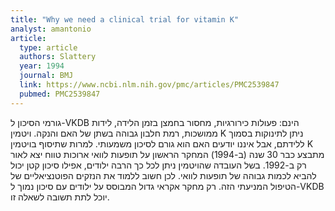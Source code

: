 ```yaml
---
title: "Why we need a clinical trial for vitamin K"
analyst: amantonio
article:
  type: article
  authors: Slattery
  year: 1994
  journal: BMJ
  link: https://www.ncbi.nlm.nih.gov/pmc/articles/PMC2539847
  pubmed: PMC2539847
---
```


גורמי הסיכון ל-VKDB הינם: פעולות כירורגיות, מחסור בחמצן בזמן הלידה, לידות ממושכות, רמת חלבון גבוהה בשתן של האם והנקה.
ויטמין K ניתן לתינוקות בסמוך ללידתם, אבל איננו יודעים האם הוא גורם לסיכון משמעותי. למרות שתיסוף בויטמין K מתבצע כבר 30 שנה (ב-1994) המחקר הראשון על תופעות לוואי ארוכות טווח יצא לאור רק ב-1992. בשל העובדה שהויטמין ניתן לכל כך הרבה ילודים, אפילו סיכון קטן יכול להביא לכמות גבוהה של תופעות לוואי. לכן חשוב ללמוד את הנזקים הפוטנציאליים של הטיפול המניעתי הזה. רק מחקר אקראי גדול המבוסס על ילודים עם סיכון נמוך ל-VKDB יוכל לתת תשובה לשאלה זו.

